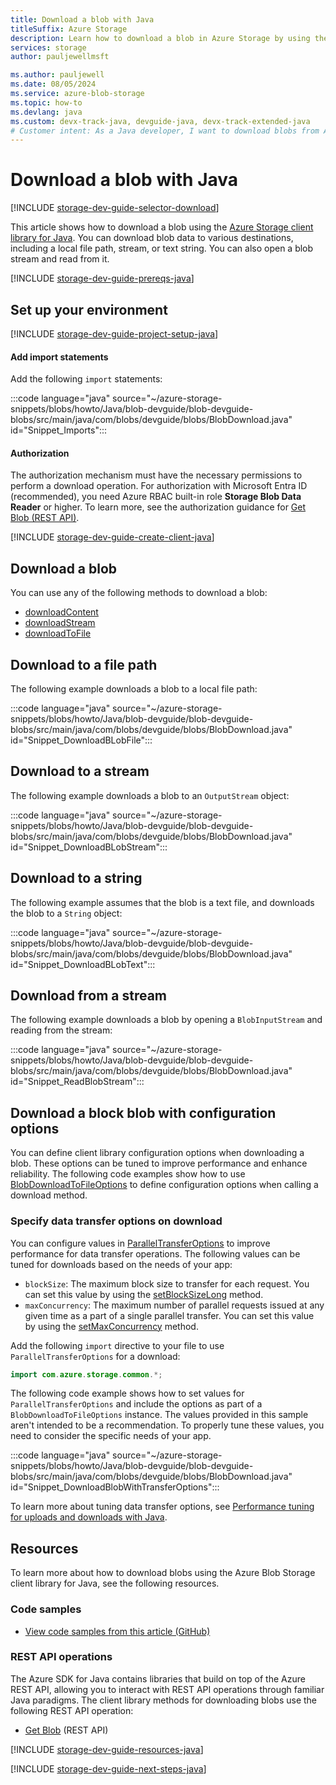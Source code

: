 ```yaml
---
title: Download a blob with Java
titleSuffix: Azure Storage
description: Learn how to download a blob in Azure Storage by using the Java client library.
services: storage
author: pauljewellmsft

ms.author: pauljewell
ms.date: 08/05/2024
ms.service: azure-blob-storage
ms.topic: how-to
ms.devlang: java
ms.custom: devx-track-java, devguide-java, devx-track-extended-java
# Customer intent: As a Java developer, I want to download blobs from Azure Storage using the Java client library, so that I can manage and retrieve data effectively for my applications.
---
```


# Download a blob with Java

[!INCLUDE [storage-dev-guide-selector-download](../../../includes/storage-dev-guides/storage-dev-guide-selector-download.md)]

This article shows how to download a blob using the [Azure Storage client library for Java](/java/api/overview/azure/storage-blob-readme). You can download blob data to various destinations, including a local file path, stream, or text string. You can also open a blob stream and read from it.

[!INCLUDE [storage-dev-guide-prereqs-java](../../../includes/storage-dev-guides/storage-dev-guide-prereqs-java.md)]

## Set up your environment

[!INCLUDE [storage-dev-guide-project-setup-java](../../../includes/storage-dev-guides/storage-dev-guide-project-setup-java.md)]

#### Add import statements

Add the following `import` statements:

:::code language="java" source="~/azure-storage-snippets/blobs/howto/Java/blob-devguide/blob-devguide-blobs/src/main/java/com/blobs/devguide/blobs/BlobDownload.java" id="Snippet_Imports":::

#### Authorization

The authorization mechanism must have the necessary permissions to perform a download operation. For authorization with Microsoft Entra ID (recommended), you need Azure RBAC built-in role **Storage Blob Data Reader** or higher. To learn more, see the authorization guidance for [Get Blob (REST API)](/rest/api/storageservices/get-blob#authorization).

[!INCLUDE [storage-dev-guide-create-client-java](../../../includes/storage-dev-guides/storage-dev-guide-create-client-java.md)]

## Download a blob

You can use any of the following methods to download a blob:

- [downloadContent](/java/api/com.azure.storage.blob.specialized.blobclientbase)
- [downloadStream](/java/api/com.azure.storage.blob.specialized.blobclientbase)
- [downloadToFile](/java/api/com.azure.storage.blob.specialized.blobclientbase)
 
## Download to a file path

The following example downloads a blob to a local file path:

:::code language="java" source="~/azure-storage-snippets/blobs/howto/Java/blob-devguide/blob-devguide-blobs/src/main/java/com/blobs/devguide/blobs/BlobDownload.java" id="Snippet_DownloadBLobFile":::

## Download to a stream

The following example downloads a blob to an `OutputStream` object:

:::code language="java" source="~/azure-storage-snippets/blobs/howto/Java/blob-devguide/blob-devguide-blobs/src/main/java/com/blobs/devguide/blobs/BlobDownload.java" id="Snippet_DownloadBLobStream":::

## Download to a string

The following example assumes that the blob is a text file, and downloads the blob to a `String` object:

:::code language="java" source="~/azure-storage-snippets/blobs/howto/Java/blob-devguide/blob-devguide-blobs/src/main/java/com/blobs/devguide/blobs/BlobDownload.java" id="Snippet_DownloadBLobText":::

## Download from a stream

The following example downloads a blob by opening a `BlobInputStream` and reading from the stream:

:::code language="java" source="~/azure-storage-snippets/blobs/howto/Java/blob-devguide/blob-devguide-blobs/src/main/java/com/blobs/devguide/blobs/BlobDownload.java" id="Snippet_ReadBlobStream":::

## Download a block blob with configuration options

You can define client library configuration options when downloading a blob. These options can be tuned to improve performance and enhance reliability. The following code examples show how to use [BlobDownloadToFileOptions](/java/api/com.azure.storage.blob.options.blobdownloadtofileoptions) to define configuration options when calling a download method.

### Specify data transfer options on download

You can configure values in [ParallelTransferOptions](/java/api/com.azure.storage.common.paralleltransferoptions) to improve performance for data transfer operations. The following values can be tuned for downloads based on the needs of your app:

- `blockSize`: The maximum block size to transfer for each request. You can set this value by using the [setBlockSizeLong](/java/api/com.azure.storage.common.paralleltransferoptions#com-azure-storage-common-paralleltransferoptions-setblocksizelong(java-lang-long)) method.
- `maxConcurrency`: The maximum number of parallel requests issued at any given time as a part of a single parallel transfer. You can set this value by using the [setMaxConcurrency](/java/api/com.azure.storage.common.paralleltransferoptions#com-azure-storage-common-paralleltransferoptions-setmaxconcurrency(java-lang-integer)) method.

Add the following `import` directive to your file to use `ParallelTransferOptions` for a download:

```java
import com.azure.storage.common.*;
```

The following code example shows how to set values for `ParallelTransferOptions` and include the options as part of a `BlobDownloadToFileOptions` instance. The values provided in this sample aren't intended to be a recommendation. To properly tune these values, you need to consider the specific needs of your app.

:::code language="java" source="~/azure-storage-snippets/blobs/howto/Java/blob-devguide/blob-devguide-blobs/src/main/java/com/blobs/devguide/blobs/BlobDownload.java" id="Snippet_DownloadBlobWithTransferOptions":::

To learn more about tuning data transfer options, see [Performance tuning for uploads and downloads with Java](storage-blobs-tune-upload-download-java.md).

## Resources

To learn more about how to download blobs using the Azure Blob Storage client library for Java, see the following resources.

### Code samples

- [View code samples from this article (GitHub)](https://github.com/Azure-Samples/AzureStorageSnippets/blob/master/blobs/howto/Java/blob-devguide/blob-devguide-blobs/src/main/java/com/blobs/devguide/blobs/BlobDownload.java)

### REST API operations

The Azure SDK for Java contains libraries that build on top of the Azure REST API, allowing you to interact with REST API operations through familiar Java paradigms. The client library methods for downloading blobs use the following REST API operation:

- [Get Blob](/rest/api/storageservices/get-blob) (REST API)

[!INCLUDE [storage-dev-guide-resources-java](../../../includes/storage-dev-guides/storage-dev-guide-resources-java.md)]

[!INCLUDE [storage-dev-guide-next-steps-java](../../../includes/storage-dev-guides/storage-dev-guide-next-steps-java.md)]

